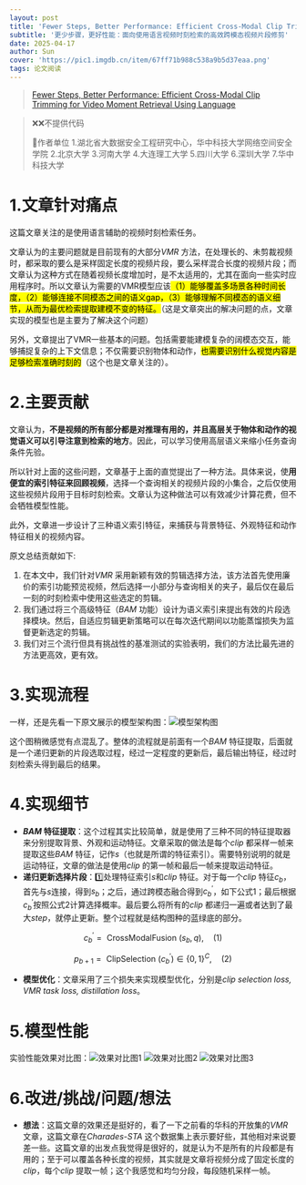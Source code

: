 ```yaml
---
layout: post
title: 'Fewer Steps, Better Performance: Efficient Cross-Modal Clip Trimming for Video  Moment Retrieval Using Language AAAI 2024'
subtitle: '更少步骤，更好性能：面向使用语言视频时刻检索的高效跨模态视频片段修剪'
date: 2025-04-17
author: Sun
cover: 'https://pic1.imgdb.cn/item/67ff71b988c538a9b5d37eaa.png'
tags: 论文阅读
---
```


> [Fewer Steps, Better Performance: Efficient Cross-Modal Clip Trimming for Video  Moment Retrieval Using Language](https://ojs.aaai.org/index.php/AAAI/article/view/27941)

> ❌❌不提供代码
> 
> 📌作者单位
> 1.湖北省大数据安全工程研究中心，华中科技大学网络空间安全学院
> 2.北京大学
> 3.河南大学
> 4.大连理工大学
> 5.四川大学
> 6.深圳大学
> 7.华中科技大学

# 1.文章针对痛点

这篇文章关注的是使用语言辅助的视频时刻检索任务。

文章认为的主要问题就是目前现有的大部分*VMR* 方法，在处理长的、未剪裁视频时，都采取的要么是采样固定长度的视频片段，要么采样混合长度的视频片段；而文章认为这种方式在随着视频长度增加时，是不太适用的，尤其在面向一些实时应用程序时。所以文章认为需要的VMR模型应该<mark>（1）能够覆盖多场景各种时间长度，（2）能够连接不同模态之间的语义gap，（3）能够理解不同模态的语义细节，从而为最优检索提取建模不变的特征。</mark>（这是文章突出的解决问题的点，文章实现的模型也是主要为了解决这个问题）

另外，文章提出了VMR一些基本的问题。包括需要能建模复杂的阔模态交互，能够捕捉复杂的上下文信息；不仅需要识别物体和动作，<mark>也需要识别什么视觉内容是足够检索准确时刻的</mark>（这个也是文章关注的）。

# 2.主要贡献

文章认为，**不是视频的所有部分都是对推理有用的，并且高层关于物体和动作的视觉语义可以引导注意到检索的地方**。因此，可以学习使用高层语义来缩小任务查询条件先验。

所以针对上面的这些问题，文章基于上面的直觉提出了一种方法。具体来说，使**用便宜的索引特征来回顾视频**，选择一个查询相关的视频片段的小集合，之后仅使用这些视频片段用于目标时刻检索。文章认为这种做法可以有效减少计算花费，但不会牺牲模型性能。

此外，文章进一步设计了三种语义索引特征，来捕获与背景特征、外观特征和动作特征相关的视频内容。

原文总结贡献如下:

1. 在本文中，我们针对*VMR* 采用新颖有效的剪辑选择方法，该方法首先使用廉价的索引功能预览视频，然后选择一小部分与查询相关的夹子，最后仅在最后一刻的时刻检索中使用这些选定的剪辑。
2. 我们通过将三个高级特征（*BAM* 功能）设计为语义索引来提出有效的片段选择模块。然后，自适应剪辑更新策略可以在每次迭代期间以功能蒸馏损失为监督更新选定的剪辑。
3. 我们对三个流行但具有挑战性的基准测试的实验表明，我们的方法比最先进的方法更高效，更有效。

# 3.实现流程

一样，还是先看一下原文展示的模型架构图：![模型架构图](https://pic1.imgdb.cn/item/67ff837e88c538a9b5d3bfa4.png)

这个图稍微感觉有点混乱了。整体的流程就是前面有一个*BAM* 特征提取，后面就是一个递归更新的片段选取过程，经过一定程度的更新后，最后输出特征，经过时刻检索头得到最后的结果。

# 4.实现细节

* ***BAM* 特征提取**：这个过程其实比较简单，就是使用了三种不同的特征提取器来分别提取背景、外观和运动特征。文章采取的做法是每个*clip* 都采样一帧来提取这些*BAM* 特征，记作$s$（也就是所谓的特征索引）。需要特别说明的就是运动特征，文章的做法是使用*clip* 的第一帧和最后一帧来提取运动特征。
* **递归更新选择片段**：1️⃣处理特征索引$s$和*clip* 特征。对于每一个*clip* 特征$c_b$，首先与$s$连接，得到$s_b$；之后，通过跨模态融合得到$c_{b}^{\prime}$，如下公式1；最后根据$c_{b}^{\prime}$按照公式2计算选择概率。最后要么将所有的*clip* 都递归一遍或者达到了最大*step*，就停止更新。整个过程就是结构图种的蓝绿底的部分。

$$
c_{b}^{\prime}=\text { CrossModalFusion }\left(s_{b}, q\right),	\quad(1)
$$

$$
p_{b+1}=\text { ClipSelection }\left(c_{b}^{\prime}\right) \in\{0,1\}^{C},	\quad(2)
$$

* **模型优化**：文章采用了三个损失来实现模型优化，分别是*clip selection loss, VMR task loss, distillation loss*。



# 5.模型性能

实验性能效果对比图：![效果对比图1](https://pic1.imgdb.cn/item/68009b1588c538a9b5d5c4fe.png)
![效果对比图2](https://pic1.imgdb.cn/item/68009b3a88c538a9b5d5c5b5.png)
![效果对比图3](https://pic1.imgdb.cn/item/68009b4f88c538a9b5d5c62e.png)

# 6.改进/挑战/问题/想法

* **想法**：这篇文章的效果还是挺好的，看了一下之前看的华科的开放集的*VMR* 文章，这篇文章在*Charades-STA* 这个数据集上表示要好些，其他相对来说要差一些。这篇文章的出发点我觉得是很好的，就是认为不是所有的片段都是有用的；至于可以覆盖各种长度的视频，其实就是文章将视频分成了固定长度的*clip*，每个*clip* 提取一帧；这个我感觉和均匀分段，每段随机采样一帧。

